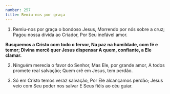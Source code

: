 ```yaml
---
number: 257
title: Remiu-nos por graça
---
```


1. Remiu-nos por graça o bondoso Jesus,
  Morrendo por nós sobre a cruz;
  Pagou nossa dívida ao Criador,
  Por Seu inefável amor.

  __Busquemos a Cristo com todo o fervor,
  Na paz na humildade, com fé e temor;
  Divina mercê quer Jesus dispensar
  A quem, confiante, a Ele clamar.__

2. Ninguém merecia o favor do Senhor,
  Mas Ele, por grande amor,
  A todos promete real salvação;
  Quem crê em Jesus, tem perdão.

3. Só em Cristo temos veraz salvação,
  Por Ele alcançamos perdão;
  Jesus veio com Seu poder nos salvar
  E Seus fiéis ao céu guiar.
